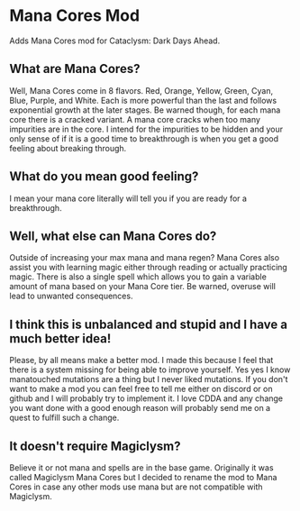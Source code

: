 # Mana Cores Mod
Adds Mana Cores mod for Cataclysm: Dark Days Ahead.
## What are Mana Cores?
Well, Mana Cores come in 8 flavors. Red, Orange, Yellow, Green, Cyan, Blue, Purple, and White. Each is more powerful than the last and follows exponential growth at the later stages. Be warned though, for each mana core there is a cracked variant. A mana core cracks when too many impurities are in the core. I intend for the impurities to be hidden and your only sense of if it is a good time to breakthrough is when you get a good feeling about breaking through. 
## What do you mean good feeling?
I mean your mana core literally will tell you if you are ready for a breakthrough.
## Well, what else can Mana Cores do?
Outside of increasing your max mana and mana regen? Mana Cores also assist you with learning magic either through reading or actually practicing magic. There is also a single spell which allows you to gain a variable amount of mana based on your Mana Core tier. Be warned, overuse will lead to unwanted consequences.
## I think this is unbalanced and stupid and I have a much better idea!
Please, by all means make a better mod. I made this because I feel that there is a system missing for being able to improve yourself. Yes yes I know manatouched mutations are a thing but I never liked mutations. If you don't want to make a mod you can feel free to tell me either on discord or on github and I will probably try to implement it. I love CDDA and any change you want done with a good enough reason will probably send me on a quest to fulfill such a change.
## It doesn't require Magiclysm?
Believe it or not mana and spells are in the base game. Originally it was called Magiclysm Mana Cores but I decided to rename the mod to Mana Cores in case any other mods use mana but are not compatible with Magiclysm.
